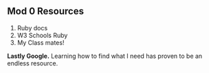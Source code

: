 ## Mod 0 Resources
1. Ruby docs
2. W3 Schools Ruby
3. My Class mates!

**Lastly Google.**
Learning how to find what I need has proven to be an endless resource. 
